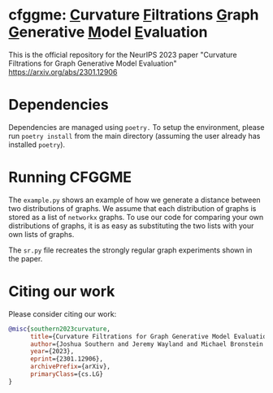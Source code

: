 # cfggme: <u>C</u>urvature <u>F</u>iltrations <u>G</u>raph <u>G</u>enerative <u>M</u>odel <u>E</u>valuation
This is the official repository for the NeurIPS 2023 paper "Curvature Filtrations for Graph Generative Model Evaluation" 
https://arxiv.org/abs/2301.12906

# Dependencies

Dependencies are managed using `poetry.` To setup the environment,
please run `poetry install` from the main directory (assuming the user
already has installed `poetry`).

# Running CFGGME

The `example.py` shows an example of how we generate a distance between two distributions of graphs.  We assume that each distribution of graphs is stored as a list of `networkx` graphs. To use our code for comparing your own distributions of graphs, it is as easy as substituting the two lists with your own lists of graphs.

The `sr.py` file recreates the strongly regular graph experiments shown in the paper. 


# Citing our work

Please consider citing our work: 

```bibtex
@misc{southern2023curvature,
      title={Curvature Filtrations for Graph Generative Model Evaluation}, 
      author={Joshua Southern and Jeremy Wayland and Michael Bronstein and Bastian Rieck},
      year={2023},
      eprint={2301.12906},
      archivePrefix={arXiv},
      primaryClass={cs.LG}
}
```
